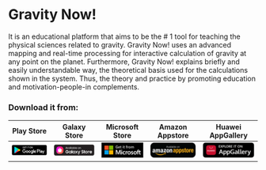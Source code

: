 Gravity Now!
==========
It is an educational platform that aims to be the # 1 tool for teaching the physical sciences related to gravity. Gravity Now! uses an advanced mapping and real-time processing for interactive calculation of gravity at any point on the planet. Furthermore, Gravity Now! explains briefly and easily understandable way, the theoretical basis used for the calculations shown in the system. Thus, the theory and practice by promoting education and motivation-people-in complements.

### Download it from:

|Play Store|Galaxy Store|Microsoft Store|Amazon Appstore|Huawei AppGallery|
|:------------:|:------------:|:------------:|:------------:|:------------:|
|[![Gravity Now!](https://raw.githubusercontent.com/FANMixco/federiconavarrete/master/img/stores_badges/google_play_micro.png)](https://bit.ly/3rv7vS5)|[![Gravity Now!](https://raw.githubusercontent.com/FANMixco/federiconavarrete/master/img/stores_badges/galaxy_micro.png)](https://galaxy.store/gnow)|[![Gravity Now!](https://raw.githubusercontent.com/FANMixco/federiconavarrete/master/img/stores_badges/microsoft_micro.png)](https://bit.ly/36ZaRTW)|[![Gravity Now!](https://raw.githubusercontent.com/FANMixco/federiconavarrete/master/img/stores_badges/amazon_micro.png)](https://amzn.to/3y2egwV)|[![Gravity Now!](https://raw.githubusercontent.com/FANMixco/federiconavarrete/master/img/stores_badges/huawei_micro.png)](https://bit.ly/3iBkjly)|
